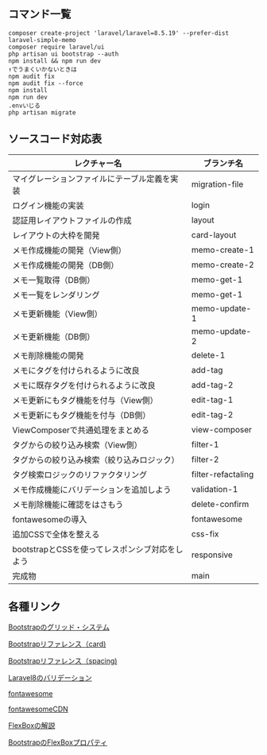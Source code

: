 

## コマンド一覧
```
composer create-project 'laravel/laravel=8.5.19' --prefer-dist laravel-simple-memo
composer require laravel/ui
php artisan ui bootstrap --auth
npm install && npm run dev
↑でうまくいかないときは
npm audit fix
npm audit fix --force
npm install
npm run dev
.envいじる
php artisan migrate
```


## ソースコード対応表

| レクチャー名                                 | ブランチ名     | 
| -------------------------------------------- | -------------- | 
| マイグレーションファイルにテーブル定義を実装 | migration-file | 
|      ログイン機能の実装                                        |  login              | 
|        認証用レイアウトファイルの作成                                    |      layout          | 
|        レイアウトの大枠を開発                                      |       card-layout        | 
|         メモ作成機能の開発（View側）                               |    memo-create-1            | 
|          メモ作成機能の開発（DB側）                               |    memo-create-2           | 
|         メモ一覧取得（DB側）                           |      memo-get-1          | 
|             メモ一覧をレンダリング                                 |       memo-get-1         | 
|        メモ更新機能（View側）                       |      memo-update-1          | 
|        メモ更新機能（DB側）                       |      memo-update-2      | 
|       メモ削除機能の開発          |     delete-1           |  
|        メモにタグを付けられるように改良      |      add-tag          | 
|           メモに既存タグを付けられるように改良                                   |      add-tag-2          | 
|     メモ更新にもタグ機能を付与（View側） |  edit-tag-1  |
|     メモ更新にもタグ機能を付与（DB側） |  edit-tag-2  |
|     ViewComposerで共通処理をまとめる  |  view-composer  |
|  タグからの絞り込み検索（View側） |  filter-1  |
| タグからの絞り込み検索（絞り込みロジック）| filter-2 |
| タグ検索ロジックのリファクタリング | filter-refactaling |
| メモ作成機能にバリデーションを追加しよう | validation-1 |
| メモ削除機能に確認をはさもう | delete-confirm |
|  fontawesomeの導入  | fontawesome |
|  追加CSSで全体を整える | css-fix |
|  bootstrapとCSSを使ってレスポンシブ対応をしよう |  responsive  |
| 完成物 | main |


## 各種リンク

[Bootstrapのグリッド・システム](https://getbootstrap.jp/docs/4.2/layout/grid/)

[Bootstrapリファレンス（card)](https://getbootstrap.jp/docs/4.2/components/card/)

[Bootstrapリファレンス（spacing)](https://getbootstrap.jp/docs/4.2/utilities/spacing/)

[Laravel8のバリデーション](https://readouble.com/laravel/8.x/ja/validation.html)

[fontawesome](https://fontawesome.com/v5.15/icons?d=gallery)

[fontawesomeCDN](https://fontawesome.com/v5.15/how-to-use/customizing-wordpress/snippets/setup-cdn-webfont)

[FlexBoxの解説](https://www.webcreatorbox.com/tech/css-flexbox-cheat-sheet#flexbox5)

[BootstrapのFlexBoxプロパティ](https://getbootstrap.jp/docs/5.0/utilities/flex/#justify-content)

